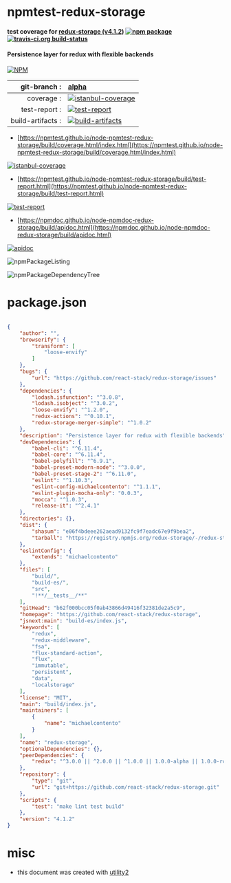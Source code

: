 # npmtest-redux-storage

#### test coverage for  [redux-storage (v4.1.2)](https://github.com/react-stack/redux-storage)  [![npm package](https://img.shields.io/npm/v/npmtest-redux-storage.svg?style=flat-square)](https://www.npmjs.org/package/npmtest-redux-storage) [![travis-ci.org build-status](https://api.travis-ci.org/npmtest/node-npmtest-redux-storage.svg)](https://travis-ci.org/npmtest/node-npmtest-redux-storage)

#### Persistence layer for redux with flexible backends

[![NPM](https://nodei.co/npm/redux-storage.png?downloads=true&downloadRank=true&stars=true)](https://www.npmjs.com/package/redux-storage)

| git-branch : | [alpha](https://github.com/npmtest/node-npmtest-redux-storage/tree/alpha)|
|--:|:--|
| coverage : | [![istanbul-coverage](https://npmtest.github.io/node-npmtest-redux-storage/build/coverage.badge.svg)](https://npmtest.github.io/node-npmtest-redux-storage/build/coverage.html/index.html)|
| test-report : | [![test-report](https://npmtest.github.io/node-npmtest-redux-storage/build/test-report.badge.svg)](https://npmtest.github.io/node-npmtest-redux-storage/build/test-report.html)|
| build-artifacts : | [![build-artifacts](https://npmtest.github.io/node-npmtest-redux-storage/glyphicons_144_folder_open.png)](https://github.com/npmtest/node-npmtest-redux-storage/tree/gh-pages/build)|

- [https://npmtest.github.io/node-npmtest-redux-storage/build/coverage.html/index.html](https://npmtest.github.io/node-npmtest-redux-storage/build/coverage.html/index.html)

[![istanbul-coverage](https://npmtest.github.io/node-npmtest-redux-storage/build/screenCapture.buildCi.browser.%252Ftmp%252Fbuild%252Fcoverage.lib.html.png)](https://npmtest.github.io/node-npmtest-redux-storage/build/coverage.html/index.html)

- [https://npmtest.github.io/node-npmtest-redux-storage/build/test-report.html](https://npmtest.github.io/node-npmtest-redux-storage/build/test-report.html)

[![test-report](https://npmtest.github.io/node-npmtest-redux-storage/build/screenCapture.buildCi.browser.%252Ftmp%252Fbuild%252Ftest-report.html.png)](https://npmtest.github.io/node-npmtest-redux-storage/build/test-report.html)

- [https://npmdoc.github.io/node-npmdoc-redux-storage/build/apidoc.html](https://npmdoc.github.io/node-npmdoc-redux-storage/build/apidoc.html)

[![apidoc](https://npmdoc.github.io/node-npmdoc-redux-storage/build/screenCapture.buildCi.browser.%252Ftmp%252Fbuild%252Fapidoc.html.png)](https://npmdoc.github.io/node-npmdoc-redux-storage/build/apidoc.html)

![npmPackageListing](https://npmtest.github.io/node-npmtest-redux-storage/build/screenCapture.npmPackageListing.svg)

![npmPackageDependencyTree](https://npmtest.github.io/node-npmtest-redux-storage/build/screenCapture.npmPackageDependencyTree.svg)



# package.json

```json

{
    "author": "",
    "browserify": {
        "transform": [
            "loose-envify"
        ]
    },
    "bugs": {
        "url": "https://github.com/react-stack/redux-storage/issues"
    },
    "dependencies": {
        "lodash.isfunction": "^3.0.8",
        "lodash.isobject": "^3.0.2",
        "loose-envify": "^1.2.0",
        "redux-actions": "^0.10.1",
        "redux-storage-merger-simple": "^1.0.2"
    },
    "description": "Persistence layer for redux with flexible backends",
    "devDependencies": {
        "babel-cli": "^6.11.4",
        "babel-core": "^6.11.4",
        "babel-polyfill": "^6.9.1",
        "babel-preset-modern-node": "^3.0.0",
        "babel-preset-stage-2": "^6.11.0",
        "eslint": "^1.10.3",
        "eslint-config-michaelcontento": "^1.1.1",
        "eslint-plugin-mocha-only": "0.0.3",
        "mocca": "^1.0.3",
        "release-it": "^2.4.1"
    },
    "directories": {},
    "dist": {
        "shasum": "e06f4bdeee262aead9132fc9f7eadc67e9f9bea2",
        "tarball": "https://registry.npmjs.org/redux-storage/-/redux-storage-4.1.2.tgz"
    },
    "eslintConfig": {
        "extends": "michaelcontento"
    },
    "files": [
        "build/",
        "build-es/",
        "src",
        "!**/__tests__/**"
    ],
    "gitHead": "b62f000bcc05f0ab43866d49416f32381de2a5c9",
    "homepage": "https://github.com/react-stack/redux-storage",
    "jsnext:main": "build-es/index.js",
    "keywords": [
        "redux",
        "redux-middleware",
        "fsa",
        "flux-standard-action",
        "flux",
        "immutable",
        "persistent",
        "data",
        "localstorage"
    ],
    "license": "MIT",
    "main": "build/index.js",
    "maintainers": [
        {
            "name": "michaelcontento"
        }
    ],
    "name": "redux-storage",
    "optionalDependencies": {},
    "peerDependencies": {
        "redux": "^3.0.0 || ^2.0.0 || ^1.0.0 || 1.0.0-alpha || 1.0.0-rc"
    },
    "repository": {
        "type": "git",
        "url": "git+https://github.com/react-stack/redux-storage.git"
    },
    "scripts": {
        "test": "make lint test build"
    },
    "version": "4.1.2"
}
```



# misc
- this document was created with [utility2](https://github.com/kaizhu256/node-utility2)
